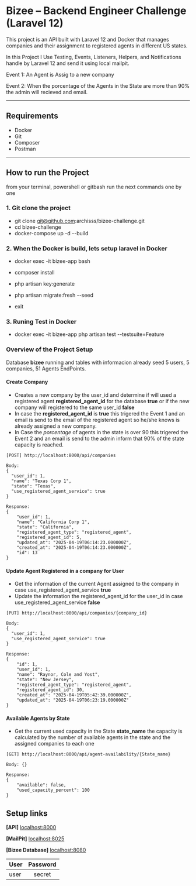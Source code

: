 # Bizee – Backend Engineer Challenge (Laravel 12)


This project is an API built with Laravel 12 and Docker that manages companies and their assignment to registered agents in different US states.

In this Project I Use Testing, Events, Listeners, Helpers, and Notifications handle by Laravel 12 and send it using local mailpit.

Event 1: An Agent is Assig to a new company

Event 2: When the porcentage of the Agents in the State are more than 90% the admin will recieved and email.

---

## Requirements

- Docker
- Git
- Composer
- Postman

---

## How to run the Project
from your terminal, powershell or gitbash run the next commands one by one

### 1. Git clone the project
- git clone git@github.com:archisss/bizee-challenge.git
- cd bizee-challenge
- docker-compose up -d --build

### 2. When the Docker is build, lets setup laravel in Docker 
- docker exec -it bizee-app bash

- composer install 
- php artisan key:generate
- php artisan migrate:fresh --seed
- exit 

### 3. Runing Test in Docker 
- docker exec -it bizee-app php artisan test --testsuite=Feature

### Overview of the Project Setup 

Database **bizee** running and tables with informacion already seed 5 users, 5 companies, 51 Agents
EndPoints.

#### Create Company 

- Creates a new company by the user_id and determine if will used a registered agent **registered_agent_id** for the database **true** or if the new company will registered to the same user_id **false**
- In case the **registered_agent_id** is **true** this trigered the Event 1 and an email is send to the email of the registered agent so he/she knows is already assigned a new company.
- In Case the _porcentage_ of agents in the state is over 90 this trigered the Event 2 and an email is send to the admin inform that 90% of the state capacity is reached.

```
[POST] http://localhost:8000/api/companies

Body: 
{
  "user_id": 1,
  "name": "Texas Corp 1",
  "state": "Texas",
  "use_registered_agent_service": true
}

Response:
{
    "user_id": 1,
    "name": "California Corp 1",
    "state": "California",
    "registered_agent_type": "registered_agent",
    "registered_agent_id": 5,
    "updated_at": "2025-04-19T06:14:23.000000Z",
    "created_at": "2025-04-19T06:14:23.000000Z",
    "id": 13
}
```

#### Update Agent Registered in a company for User 

- Get the information of the current Agent assigned to the company in case use_registered_agent_service **true**
- Update the information the registered_agent_id for the user_id in case use_registered_agent_service **false** 

```
[PUT] http://localhost:8000/api/companies/{company_id}

Body: 
{
  "user_id": 1,
  "use_registered_agent_service": true
}

Response:
{
    "id": 1,
    "user_id": 1,
    "name": "Raynor, Cole and Yost",
    "state": "New Jersey",
    "registered_agent_type": "registered_agent",
    "registered_agent_id": 30,
    "created_at": "2025-04-19T05:42:39.000000Z",
    "updated_at": "2025-04-19T06:23:19.000000Z"
}
```
#### Available Agents by State 

- Get the current used capacity in the State **state_name**
  the capacity is calculated by the number of available agents in the state and the assigned companies to each one

```
[GET] http://localhost:8000/api/agent-availability/{State_name}

Body: {}

Response:
{
    "available": false,
    "used_capacity_percent": 100
}
```


## Setup links

**[API]** [localhost:8000](http://localhost:8000) 

**[MailPit]** [localhost:8025](http://localhost:8025) 

**[Bizee Database]** [localhost:8080](http://localhost:8080) 

| User  | Password |
| ------------- |:-------------:|
| user      | secret     |

